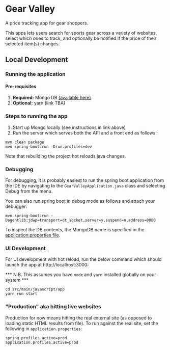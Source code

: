 # Gear Valley
A price tracking app for gear shoppers.

This apps lets users search for sports gear across a variety of websites, select which ones to track, and optionally be notified if the price of their selected item(s) changes.

## Local Development

### Running the application
#### Pre-requisites
1. **Required:** Mongo DB [(available here)](https://docs.mongodb.com/manual/mongo/#start-the-mongo-shell-and-connect-to-mongodb)
2. **Optional:** yarn (link TBA)

### Steps to running the app
1. Start up Mongo locally (see instructions in link above)
2. Run the server which serves both the API and a front end as follows:
```shell script
mvn clean package
mvn spring-boot:run -Drun.profiles=dev
```
Note that rebuilding the project hot reloads java changes.

### Debugging
For debugging, it is probably easiest to run the spring boot application from the IDE by navigating to the ``GearValleyApplication.java`` class and selecting Debug from the menu.

You can also run spring boot in debug mode as follows and attach your debugger:
```shell script
mvn spring-boot:run -Dagentlib:jdwp=transport=dt_socket,server=y,suspend=n,address=8000
``` 

To inspect the DB contents, the MongoDB name is specified in the [application.properties file](src/main/resources/application.properties).


### UI Development
For UI development with hot reload, run the below command which should launch the app at http://localhost:3000:

*** N.B. This assumes you have `node` and `yarn` installed globally on your system ***

```shell script
cd src/main/javascript/app
yarn run start
```             

### "Production" aka hitting live websites
Production for now means hitting the real external site (as opposed to loading static HTML results from file). To run against the real site, set the following in ``application.properties``:
```shell script 
spring.profiles.active=prod
application.profiles.active=prod
```
